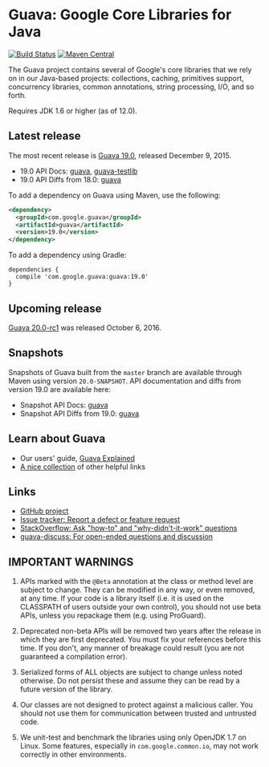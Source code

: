 Guava: Google Core Libraries for Java
=====================================

[![Build Status](https://travis-ci.org/google/guava.svg?branch=master)](https://travis-ci.org/google/guava)
[![Maven Central](https://maven-badges.herokuapp.com/maven-central/com.google.guava/guava/badge.svg)](https://maven-badges.herokuapp.com/maven-central/com.google.guava/guava)

The Guava project contains several of Google's core libraries that we rely on
in our Java-based projects: collections, caching, primitives support,
concurrency libraries, common annotations, string processing, I/O, and so forth.

Requires JDK 1.6 or higher (as of 12.0).

Latest release
--------------

The most recent release is [Guava 19.0][], released December 9, 2015.

- 19.0 API Docs: [guava][guava-release-api-docs], [guava-testlib][testlib-release-api-docs]
- 19.0 API Diffs from 18.0: [guava][guava-release-api-diffs]

To add a dependency on Guava using Maven, use the following:

```xml
<dependency>
  <groupId>com.google.guava</groupId>
  <artifactId>guava</artifactId>
  <version>19.0</version>
</dependency>
```

To add a dependency using Gradle:

```
dependencies {
  compile 'com.google.guava:guava:19.0'
}
```

Upcoming release
----------------

[Guava 20.0-rc1][] was released October 6, 2016.

Snapshots
---------

Snapshots of Guava built from the `master` branch are available through Maven
using version `20.0-SNAPSHOT`. API documentation and diffs from version 19.0
are available here:

- Snapshot API Docs: [guava][guava-snapshot-api-docs]
- Snapshot API Diffs from 19.0: [guava][guava-snapshot-api-diffs]

Learn about Guava
------------------

- Our users' guide, [Guava Explained][]
- [A nice collection](http://www.tfnico.com/presentations/google-guava) of other helpful links

Links
-----

- [GitHub project](https://github.com/google/guava)
- [Issue tracker: Report a defect or feature request](https://github.com/google/guava/issues/new)
- [StackOverflow: Ask "how-to" and "why-didn't-it-work" questions](https://stackoverflow.com/questions/ask?tags=guava+java)
- [guava-discuss: For open-ended questions and discussion](http://groups.google.com/group/guava-discuss)

IMPORTANT WARNINGS
------------------

1. APIs marked with the `@Beta` annotation at the class or method level
are subject to change. They can be modified in any way, or even
removed, at any time. If your code is a library itself (i.e. it is
used on the CLASSPATH of users outside your own control), you should
not use beta APIs, unless you repackage them (e.g. using ProGuard).

2. Deprecated non-beta APIs will be removed two years after the
release in which they are first deprecated. You must fix your
references before this time. If you don't, any manner of breakage
could result (you are not guaranteed a compilation error).

3. Serialized forms of ALL objects are subject to change unless noted
otherwise. Do not persist these and assume they can be read by a
future version of the library.

4. Our classes are not designed to protect against a malicious caller.
You should not use them for communication between trusted and
untrusted code.

5. We unit-test and benchmark the libraries using only OpenJDK 1.7 on
Linux. Some features, especially in `com.google.common.io`, may not work
correctly in other environments.

[Guava 19.0]: https://github.com/google/guava/wiki/Release19
[Guava 20.0-rc1]: https://github.com/google/guava/wiki/Release20
[guava-release-api-docs]: http://google.github.io/guava/releases/19.0/api/docs/
[testlib-release-api-docs]: http://www.javadoc.io/doc/com.google.guava/guava-testlib/19.0
[guava-release-api-diffs]: http://google.github.io/guava/releases/19.0/api/diffs/
[guava-snapshot-api-docs]: http://google.github.io/guava/releases/snapshot/api/docs/
[guava-snapshot-api-diffs]: http://google.github.io/guava/releases/snapshot/api/diffs/
[Guava Explained]: https://github.com/google/guava/wiki/Home

